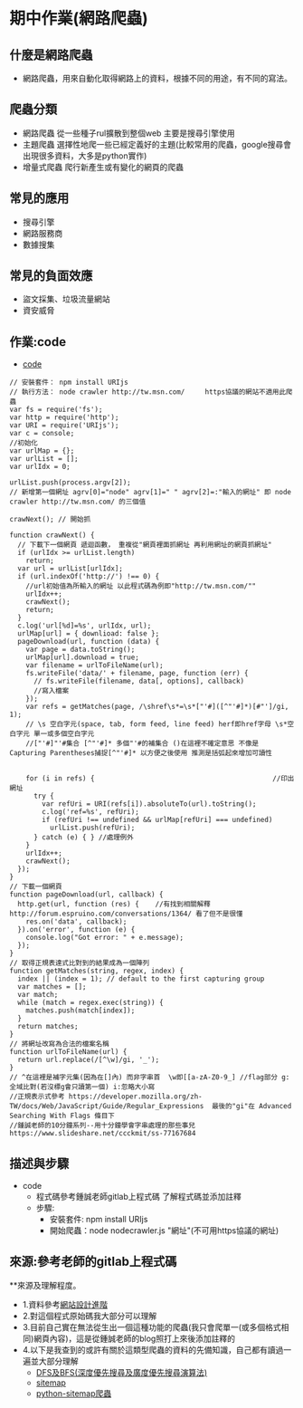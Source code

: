 # 期中作業(網路爬蟲)
## 什麼是網路爬蟲
* 網路爬蟲，用來自動化取得網路上的資料，根據不同的用途，有不同的寫法。
## 爬蟲分類
* 網路爬蟲 從一些種子rul擴散到整個web 主要是搜尋引擎使用
* 主題爬蟲 選擇性地爬一些已經定義好的主題(比較常用的爬蟲，google搜尋會出現很多資料，大多是python實作)
* 增量式爬蟲 爬行新產生或有變化的網頁的爬蟲
## 常見的應用
* 搜尋引擎
* 網路服務商
* 數據搜集
## 常見的負面效應
* 盜文採集、垃圾流量網站
* 資安威脅

## 作業:code
* [code](https://github.com/mark456tung/ws109a/blob/master/midterm/crawler/nodecrawler.js)
```
// 安裝套件： npm install URIjs
// 執行方法： node crawler http://tw.msn.com/     https協議的網站不適用此爬蟲
var fs = require('fs');
var http = require('http');
var URI = require('URIjs');
var c = console;
//初始化
var urlMap = {};
var urlList = [];
var urlIdx = 0;

urlList.push(process.argv[2]); 
// 新增第一個網址 agrv[0]="node" agrv[1]=" " agrv[2]=:"輸入的網址" 即 node crawler http://tw.msn.com/ 的三個值

crawNext(); // 開始抓

function crawNext() { 
  // 下載下一個網頁 遞迴函數， 重複從"網頁裡面抓網址 再利用網址的網頁抓網址"
  if (urlIdx >= urlList.length)
    return;
  var url = urlList[urlIdx];
  if (url.indexOf('http://') !== 0) {   
    //url初始值為所輸入的網址 以此程式碼為例即"http://tw.msn.com/""
    urlIdx++;
    crawNext();
    return;
  }
  c.log('url[%d]=%s', urlIdx, url);
  urlMap[url] = { downlioad: false };
  pageDownload(url, function (data) {
    var page = data.toString();
    urlMap[url].download = true;
    var filename = urlToFileName(url);
    fs.writeFile('data/' + filename, page, function (err) {    
      // fs.writeFile(filename, data[, options], callback)
      //寫入檔案
    });
    var refs = getMatches(page, /\shref\s*=\s*["'#]([^"'#]*)[#"']/gi, 1);   
    // \s 空白字元(space, tab, form feed, line feed) herf即href字母 \s*空白字元 單一或多個空白字元
    //["'#]"'#集合 [^"'#]* 多個"'#的補集合 ()在這裡不確定意思 不像是 Capturing Parentheses捕捉[^"'#]* 以方便之後使用 推測是括弧起來增加可讀性


    for (i in refs) {                                            //印出網址            
      try {
        var refUri = URI(refs[i]).absoluteTo(url).toString();
        c.log('ref=%s', refUri);
        if (refUri !== undefined && urlMap[refUri] === undefined)
          urlList.push(refUri);
      } catch (e) { } //處理例外
    }
    urlIdx++;
    crawNext();
  });
}
// 下載一個網頁
function pageDownload(url, callback) {
  http.get(url, function (res) {    //有找到相關解釋 http://forum.espruino.com/conversations/1364/ 看了但不是很懂
    res.on('data', callback);
  }).on('error', function (e) {
    console.log("Got error: " + e.message);
  });
}
// 取得正規表達式比對到的結果成為一個陣列
function getMatches(string, regex, index) {
  index || (index = 1); // default to the first capturing group
  var matches = [];
  var match;
  while (match = regex.exec(string)) {
    matches.push(match[index]);
  }
  return matches;
}
// 將網址改寫為合法的檔案名稱
function urlToFileName(url) {
  return url.replace(/[^\w]/gi, '_');  
}    
// ^在這裡是補字元集(因為在[]內) 而非字串首  \w即[[a-zA-Z0-9_] //flag部分 g:全域比對(若沒標g會只讀第一個) i:忽略大小寫     
//正規表示式參考 https://developer.mozilla.org/zh-TW/docs/Web/JavaScript/Guide/Regular_Expressions  最後的"gi"在 Advanced Searching With Flags 條目下                             
//鍾誠老師的10分鐘系列--用十分鐘學會字串處理的那些事兒  https://www.slideshare.net/ccckmit/ss-77167684

```

## 描述與步驟

* code
    * 程式碼參考鍾誠老師gitlab上程式碼 了解程式碼並添加註釋
    * 步驟:
        * 安裝套件: npm install URIjs
        * 開始爬蟲：node nodecrawler.js "網址"(不可用https協議的網址)




## 來源:參考老師的gitlab上程式碼
**來源及理解程度。
* 1.資料參考[網站設計進階](https://gitlab.com/ccckmit/course/-/wikis/%E9%99%B3%E9%8D%BE%E8%AA%A0/%E6%9B%B8%E7%B1%8D/%E7%B6%B2%E7%AB%99%E8%A8%AD%E8%A8%88/httpCrawler)
* 2.對這個程式原始碼我大部分可以理解
* 3.目前自己實在無法從生出一個這種功能的爬蟲(我只會爬單一(或多個格式相同)網頁內容)，這是從鍾誠老師的blog照打上來後添加註釋的
* 4.以下是我查到的或許有關於這類型爬蟲的資料的先備知識，自己都有讀過一遍並大部分理解
    * [DFS及BFS(深度優先搜尋及廣度優先搜尋演算法)](https://magiclen.org/dfs-bfs/)
    * [sitemap](https://ranking.works/%E6%8A%80%E8%A1%93SEO/sitemap)
    * [python-sitemap爬蟲](https://blog.csdn.net/github_35160620/article/details/52537210?ops_request_misc=%25257B%252522request%25255Fid%252522%25253A%252522161069497916780255290392%252522%25252C%252522scm%252522%25253A%25252220140713.130102334..%252522%25257D&request_id=161069497916780255290392&biz_id=0&utm_medium=distribute.pc_search_result.none-task-blog-2~all~first_rank_v2~rank_v29-2-52537210.pc_search_result_hbase_insert&utm_term=sitemap%20%E7%88%AC%E8%9F%B2)

